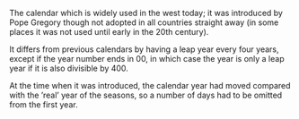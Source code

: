 The calendar which is widely used in the west today; it was introduced
by Pope Gregory though not adopted in all countries straight away (in
some places it was not used until early in the 20th century).

It differs from previous calendars by having a leap year every four
years, except if the year number ends in 00, in which case the year is
only a leap year if it is also divisible by 400.

At the time when it was introduced, the calendar year had moved compared
with the ’real’ year of the seasons, so a number of days had to be
omitted from the first year.
